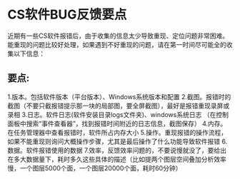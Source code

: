# CS软件BUG反馈要点
近期有一些CS软件报错后，由于收集的信息太少导致重现、定位问题非常困难。能重现的问题比较好处理，如果遇到不好重现的问题，请在第一时间尽可能全的收集以下信息：

## 要点:
1.版本。包括软件版本（平台版本）、Windows系统版本和配置
2.截图。报错时的截图（不要只截报错提示那一块的局部图，要全屏截图），最好是报错重现录屏或录相
3.日志。软件日志(软件安装目录logs文件夹)、windows系统日志
（在控制面板中搜索“事件查看器”，找到报错时间附近的日志信息，截图保存）
4.内存。在任务管理器中查看报错时，软件所占内存大小
5.操作。重现报错的操作流程，如果不能重现则询问大概操作步骤，尤其是最后操作了什么功能导致软件报错
6.数据。软件报错使用的数据
7.效率，反馈效率问题的，不要说慢就没了，要给出在多大数据量下，耗时多久这些具体的描述（比如提两个图层空间叠加分析效率慢，一个图层5000个面，一个图层20000个面，耗时60分钟）